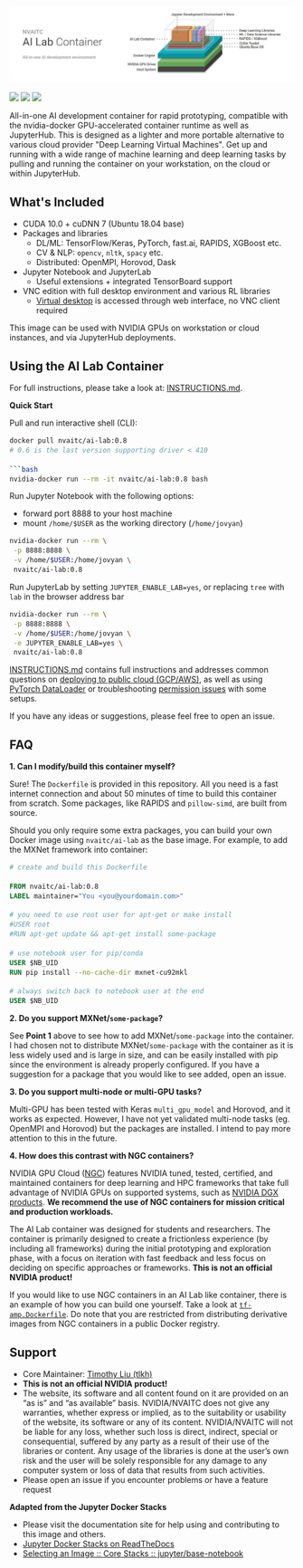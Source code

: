 ![header image](images/ai-lab-header.jpg)

[![](https://img.shields.io/docker/pulls/nvaitc/ai-lab.svg)](https://hub.docker.com/r/nvaitc/ai-lab) [![](https://images.microbadger.com/badges/image/nvaitc/ai-lab.svg)](https://microbadger.com/images/nvaitc/ai-lab "Get your own image badge on microbadger.com") [![](https://img.shields.io/github/issues/nvaitc/ai-lab.svg)](Issues) 

All-in-one AI development container for rapid prototyping, compatible with the nvidia-docker GPU-accelerated container runtime as well as JupyterHub. This is designed as a lighter and more portable alternative to various cloud provider "Deep Learning Virtual Machines". Get up and running with a wide range of machine learning and deep learning tasks by pulling and running the container on your workstation, on the cloud or within JupyterHub.

## What's Included

* CUDA 10.0 + cuDNN 7 (Ubuntu 18.04 base)
* Packages and libraries
  * DL/ML: TensorFlow/Keras, PyTorch, fast.ai, RAPIDS, XGBoost etc.
  * CV & NLP: `opencv`, `nltk`, `spacy` etc.
  * Distributed: OpenMPI, Horovod, Dask
* Jupyter Notebook and JupyterLab
  * Useful extensions + integrated TensorBoard support
* VNC edition with full desktop environment and various RL libraries
  * [Virtual desktop](https://github.com/NVAITC/ai-lab/blob/master/INSTRUCTIONS.md#2-virtual-desktop) is accessed through web interface, no VNC client required

This image can be used with NVIDIA GPUs on workstation or cloud instances, and via JupyterHub deployments.

## Using the AI Lab Container

For full instructions, please take a look at: [INSTRUCTIONS.md](INSTRUCTIONS.md).

**Quick Start**

Pull and run interactive shell (CLI):

```bash
docker pull nvaitc/ai-lab:0.8
# 0.6 is the last version supporting driver < 410

```bash
nvidia-docker run --rm -it nvaitc/ai-lab:0.8 bash
```

Run Jupyter Notebook with the following options:

* forward port 8888 to your host machine
* mount `/home/$USER` as the working directory (`/home/jovyan`)

```bash
nvidia-docker run --rm \
 -p 8888:8888 \
 -v /home/$USER:/home/jovyan \
 nvaitc/ai-lab:0.8
```

Run JupyterLab by setting `JUPYTER_ENABLE_LAB=yes`, or replacing `tree` with `lab` in the browser address bar

```bash
nvidia-docker run --rm \
 -p 8888:8888 \
 -v /home/$USER:/home/jovyan \
 -e JUPYTER_ENABLE_LAB=yes \
 nvaitc/ai-lab:0.8
```

[INSTRUCTIONS.md](INSTRUCTIONS.md) contains full instructions and addresses common questions on [deploying to public cloud (GCP/AWS)](INSTRUCTIONS.md#public-cloud-gcp--aws-etc), as well as using [PyTorch DataLoader](INSTRUCTIONS.md#pytorch-dataloader) or troubleshooting [permission issues](INSTRUCTIONS.md#permission-issues) with some setups.

If you have any ideas or suggestions, please feel free to open an issue.

## FAQ

**1. Can I modify/build this container myself?**

Sure! The `Dockerfile` is provided in this repository. All you need is a fast internet connection and about 50 minutes of time to build this container from scratch. Some packages, like RAPIDS and `pillow-simd`, are built from source.

Should you only require some extra packages, you can build your own Docker image using `nvaitc/ai-lab` as the base image. For example, to add the MXNet framework into container:

```Dockerfile
# create and build this Dockerfile

FROM nvaitc/ai-lab:0.8
LABEL maintainer="You <you@yourdomain.com>"

# you need to use root user for apt-get or make install
#USER root
#RUN apt-get update && apt-get install some-package

# use notebook user for pip/conda
USER $NB_UID
RUN pip install --no-cache-dir mxnet-cu92mkl

# always switch back to notebook user at the end
USER $NB_UID
```

**2. Do you support MXNet/`some-package`?**

See **Point 1** above to see how to add MXNet/`some-package` into the container. I had chosen not to distribute MXNet/`some-package` with the container as it is less widely used and is large in size, and can be easily installed with pip since the environment is already properly configured. If you have a suggestion for a package that you would like to see added, open an issue.

**3. Do you support multi-node or multi-GPU tasks?**

Multi-GPU has been tested with Keras `multi_gpu_model` and Horovod, and it works as expected. However, I have not yet validated multi-node tasks (eg. OpenMPI and Horovod) but the packages are installed. I intend to pay more attention to this in the future.

**4. How does this contrast with NGC containers?**

NVIDIA GPU Cloud ([NGC](https://www.nvidia.com/en-sg/gpu-cloud/)) features NVIDIA tuned, tested, certified, and maintained containers for deep learning and HPC frameworks that take full advantage of NVIDIA GPUs on supported systems, such as [NVIDIA DGX products](https://www.nvidia.com/en-sg/data-center/dgx-systems/). **We recommend the use of NGC containers for mission critical and production workloads.**

The AI Lab container was designed for students and researchers. The container is primarily designed to create a frictionless experience (by including all frameworks) during the initial prototyping and exploration phase, with a focus on iteration with fast feedback and less focus on deciding on specific approaches or frameworks. **This is not an official NVIDIA product!**

If you would like to use NGC containers in an AI Lab like container, there is an example of how you can build one yourself. Take a look at [`tf-amp.Dockerfile`](tf-amp.Dockerfile). Do note that you are restricted from distributing derivative images from NGC containers in a public Docker registry.

## Support

* Core Maintainer: [Timothy Liu (tlkh)](https://github.com/tlkh)
* **This is not an official NVIDIA product!**
* The website, its software and all content found on it are provided on an “as is” and “as available” basis. NVIDIA/NVAITC does not give any warranties, whether express or implied, as to the suitability or usability of the website, its software or any of its content. NVIDIA/NVAITC will not be liable for any loss, whether such loss is direct, indirect, special or consequential, suffered by any party as a result of their use of the libraries or content. Any usage of the libraries is done at the user’s own risk and the user will be solely responsible for any damage to any computer system or loss of data that results from such activities.
* Please open an issue if you encounter problems or have a feature request

**Adapted from the Jupyter Docker Stacks**

* Please visit the documentation site for help using and contributing to this image and others.
* [Jupyter Docker Stacks on ReadTheDocs](http://jupyter-docker-stacks.readthedocs.io/en/latest/index.html)
* [Selecting an Image :: Core Stacks :: jupyter/base-notebook](http://jupyter-docker-stacks.readthedocs.io/en/latest/using/selecting.html#jupyter-base-notebook)

